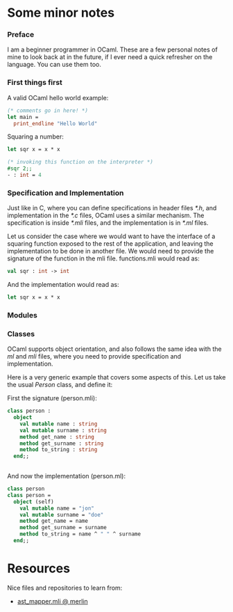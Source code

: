 Some minor notes
================

### Preface

I am a beginner programmer in OCaml. These are a few personal notes of mine to
look back at in the future, if I ever need a quick refresher on the language.
You can use them too.

### First things first

A valid OCaml hello world example: 

````ocaml
(* comments go in here! *)
let main =
  print_endline "Hello World"
````

Squaring a number:

````ocaml
let sqr x = x * x 

(* invoking this function on the interpreter *)
#sqr 2;;
- : int = 4

````

### Specification and Implementation

Just like in C, where you can define specifications in header files _*.h_, 
and implementation in the _*.c_ files, OCaml uses a similar mechanism. The
specification is inside _*.mli_ files, and the implementation is in _*.ml_
files.

Let us consider the case where we would want to have the interface of a 
squaring function exposed to the rest of the application, and leaving the 
implementation to be done in another file. We would need to provide the 
signature of the function in the mli file. functions.mli would read as: 

````ocaml
val sqr : int -> int
````

And the implementation would read as: 

````ocaml
let sqr x = x * x
````

### Modules

### Classes

OCaml supports object orientation, and also follows the same idea with the _ml_
and _mli_ files, where you need to provide specification and implementation.

Here is a very generic example that covers some aspects of this. Let us take
the usual *Person* class, and define it: 

First the signature (person.mli): 

````ocaml
class person :
  object
    val mutable name : string
    val mutable surname : string
    method get_name : string
    method get_surname : string
    method to_string : string
  end;;
                                      
````

And now the implementation (person.ml): 

````ocaml
class person 
class person = 
  object (self)
    val mutable name = "jon"
    val mutable surname = "doe"
    method get_name = name
    method get_surname = surname
    method to_string = name ^ " " ^ surname
  end;;
````

# Resources

Nice files and repositories to learn from:

* [ast_mapper.mli @ merlin](https://github.com/def-lkb/merlin/blob/b12a766034ee678e87648a1bc455213c26f491e1/src/ocaml_401/parsing/ast_mapper.mli)

